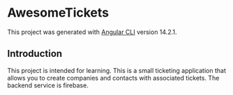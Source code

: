 # AwesomeTickets

This project was generated with [Angular CLI](https://github.com/angular/angular-cli) version 14.2.1.

## Introduction

This project is intended for learning. This is a small ticketing application that allows you to create companies and contacts with associated tickets. The backend service is firebase.
